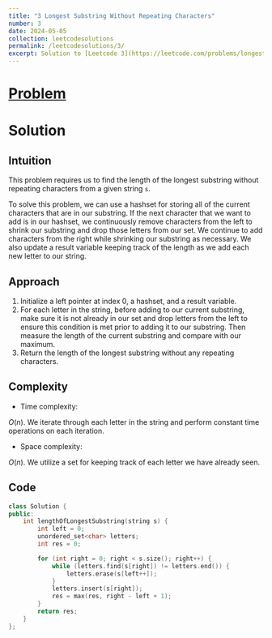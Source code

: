 ```yaml
---
title: "3 Longest Substring Without Repeating Characters"
number: 3
date: 2024-05-05
collection: leetcodesolutions
permalink: /leetcodesolutions/3/
excerpt: Solution to [Leetcode 3](https://leetcode.com/problems/longest-substring-without-repeating-characters/description/)
---
```

# [Problem](https://leetcode.com/problems/longest-substring-without-repeating-characters/description/)

# Solution

## Intuition
<!-- Describe your first thoughts on how to solve this problem. -->
This problem requires us to find the length of the longest substring without repeating characters from a given string `s`.

To solve this problem, we can use a hashset for storing all of the current characters that are in our substring. If the next character that we want to add is in our hashset, we continuously remove characters from the left to shrink our substring and drop those letters from our set. We continue to add characters from the right while shrinking our substring as necessary. We also update a result variable keeping track of the length as we add each new letter to our string.

## Approach
<!-- Describe your approach to solving the problem. -->
1. Initialize a left pointer at index 0, a hashset, and a result variable.
2. For each letter in the string, before adding to our current substring, make sure it is not already in our set and drop letters from the left to ensure this condition is met prior to adding it to our substring. Then measure the length of the current substring and compare with our maximum.
3. Return the length of the longest substring without any repeating characters.

## Complexity
- Time complexity:
<!-- Add your time complexity here, e.g. $$O(n)$$ -->
$O(n)$. We iterate through each letter in the string and perform constant time operations on each iteration.

- Space complexity:
<!-- Add your space complexity here, e.g. $$O(n)$$ -->
$O(n)$. We utilize a set for keeping track of each letter we have already seen.

## Code
```C++
class Solution {
public:
    int lengthOfLongestSubstring(string s) {
        int left = 0;
        unordered_set<char> letters;
        int res = 0;

        for (int right = 0; right < s.size(); right++) {
            while (letters.find(s[right]) != letters.end()) {
                letters.erase(s[left++]);
            }
            letters.insert(s[right]);
            res = max(res, right - left + 1);
        }
        return res;
    }
};
```